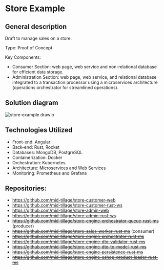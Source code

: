 # Store Example

## General description
Draft to manage sales on a store.

Type: Proof of Concept

Key Components:
- Consumer Section: web page, web service and non-relational database for efficient data storage.
- Administration Section: web page, web service, and relational database integrated to a transaction processor using a microservices architecture (operations orchestrator for streamlined operations).

## Solution diagram
![store-example drawio](https://github.com/mid-tillage/sys-internals/assets/142703856/8c33e6f2-18e2-4241-bc99-e92c1ce0cc2a)

## Technologies Utilized
- Front-end: Angular
- Back-end: Rust, Rocket
- Databases: MongoDB, PostgreSQL
- Containerization: Docker
- Orchestration: Kubernetes
- Architecture: Microservices and Web Services
- Monitoring: Prometheus and Grafana

## Repositories:
- https://github.com/mid-tillage/store-customer-web
- https://github.com/mid-tillage/store-customer-rust-ws
- https://github.com/mid-tillage/store-admin-web
- ~~https://github.com/mid-tillage/store-admin-rust-ws~~
- ~~https://github.com/mid-tillage/store-engine-orchestrator-queue-rust-ms~~ (producer)
- ~~https://github.com/mid-tillage/store-sales-worker-rust-ms~~ (consumer)
- ~~https://github.com/mid-tillage/store-engine-orchestrator-rust-ms~~
- ~~https://github.com/mid-tillage/store-engine-dto-validator-rust-ms~~
- ~~https://github.com/mid-tillage/store-engine-dto-to-model-rust-ms~~
- ~~https://github.com/mid-tillage/store-engine-persistence-rust-ms~~
- ~~https://github.com/mid-tillage/store-engine-eshop-product-loader-rust-ms~~
